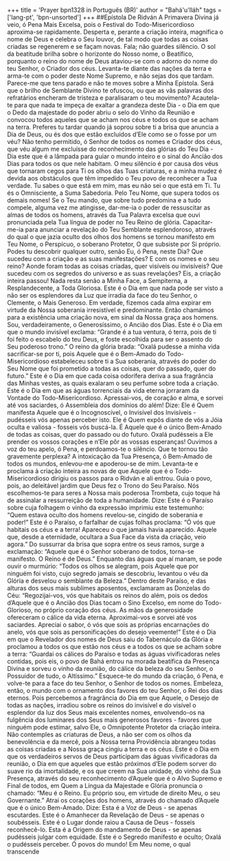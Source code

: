 +++
title = 'Prayer bpn1328 in Português (BR)'
author = "Bahá'u'lláh"
tags = ['lang-pt', 'bpn-unsorted']
+++
##Epístola De Ridván
A Primavera Divina já veio, ó Pena Mais Excelsa, pois o Festival do Todo-Misericordioso aproxima-se rapidamente. Desperta e, perante a criação inteira, magnifica o nome de Deus e celebra o Seu louvor, de tal modo que todas as coisas criadas se regenerem e se façam novas. Fala; não guardes silêncio. O sol da beatitude brilha sobre o horizonte do Nosso nome, o Beatífico, porquanto o reino do nome de Deus ataviou-se com o adorno do nome do teu Senhor, o Criador dos céus. Levanta-te diante das nações da terra e arma-te com o poder deste Nome Supremo, e não sejas dos que tardam.
Parece-me que tens parado e não te moves sobre a Minha Epístola. Será que o brilho de Semblante Divino te ofuscou, ou que as vãs palavras dos refratários encheram de tristeza e paralisaram o teu movimento? Acautela-te para que nada te impeça de exaltar a grandeza deste Dia - o Dia em que o Dedo da majestade do poder abriu o selo do Vinho da Reunião e convocou todos aqueles que se acham nos céus e todos os que se acham na terra. Preferes tu tardar quando já soprou sobre ti a brisa que anuncia a Dia de Deus, ou és dos que estão excluídos d’Ele como se o fosse por um véu?
Não tenho permitido, ó Senhor de todos os nomes e Criador dos céus, que véu algum me excluísse do reconhecimento das glórias do Teu Dia - Dia este que é a lâmpada para guiar o mundo inteiro e o sinal do Ancião dos Dias para todos os que nele habitam. O meu silêncio é por causa dos véus que tornaram cegos para Ti os olhos das Tuas criaturas, e a minha mudez é devida aos obstáculos que têm impedido o Teu povo de reconhecer a Tua verdade. Tu sabes o que está em mim, mas eu não sei o que está em Ti. Tu és o Omnisciente, a Suma Sabedoria. Pelo Teu Nome, que supera todos os demais nomes! Se o Teu mando, que sobre tudo predomina e a tudo compele, alguma vez me atingisse, dar-me-ia o poder de ressuscitar as almas de todos os homens, através da Tua Palavra excelsa que ouvi pronunciada pela Tua língua de poder no Teu Reino de glória. Capacitar-me-ia para anunciar a revelação do Teu Semblante esplendoroso, através do qual o que jazia oculto dos olhos dos homens se tornou manifesto em Teu Nome, o Perspícuo, o soberano Protetor, O que subsiste por Si próprio.
Podes tu descobrir qualquer outro, senão Eu, ó Pena, neste Dia? Que sucedeu com a criação e as suas manifestações? E com os nomes e o seu reino? Aonde foram todas as coisas criadas, quer visíveis ou invisíveis? Que sucedeu com os segredos do universo e as suas revelações? Eis, a criação inteira passou! Nada resta senão a Minha Face, a Sempiterna, a Resplandecente, a Toda Gloriosa.
Este é o Dia em que nada pode ser visto a não ser os esplendores da Luz que irradia da face do teu Senhor, o Clemente, o Mais Generoso. Em verdade, fizemos cada alma expirar em virtude da Nossa soberania irresistível e predominante. Então chamámos para a existência uma criação nova, em sinal da Nossa graça aos homens. Sou, verdadeiramente, o Generosíssimo, o Ancião dos Dias.
Este é o Dia em que o mundo invisível exclama: “Grande é a tua ventura, ó terra, pois de ti foi feito o escabelo do teu Deus, e foste escolhida para ser o assento do Seu poderoso trono.” O reino da glória brada: “Oxalá pudesse a minha vida sacrificar-se por ti, pois Aquele que é o Bem-Amado do Todo-Misericordioso estabeleceu sobre ti a Sua soberania, através do poder do Seu Nome que foi prometido a todas as coisas, quer do passado, quer do futuro.” Este é o Dia em que cada coisa odorífera deriva a sua fragrância das Minhas vestes, as quais exalaram o seu perfume sobre toda a criação. Este é o Dia em que as águas torrenciais da vida eterna jorraram da Vontade do Todo-Misericordioso. Apressai-vos, de coração e alma, e sorvei até vos saciardes, ó Assembleia dos domínios do além!
Dize: Ele é Quem manifesta Aquele que é o Incognoscível, o Invisível dos Invisíveis - pudésseis vós apenas perceber isto. Ele é Quem expôs diante de vós a Jóia oculta e valiosa - fosseis vós buscá-la. É Aquele que é o único Bem-Amado de todas as coisas, quer do passado ou do futuro. Oxalá pudésseis a Ele prender os vossos corações e n’Ele pôr as vossas esperanças!
Ouvimos a voz do teu apelo, ó Pena, e perdoamos-te o silêncio. Que te tornou tão gravemente perplexa?
A intoxicação da Tua Presença, ó Bem-Amado de todos os mundos, enlevou-me e apoderou-se de mim.
Levanta-te e proclama à criação inteira as novas de que Aquele que é o Todo-Misericordioso dirigiu os passos para o Ridván e ali entrou. Guia o povo, pois, ao deleitável jardim que Deus fez o Trono do Seu Paraíso. Nós escolhemos-te para seres a Nossa mais poderosa Trombeta, cujo toque há de assinalar a ressurreição de toda a humanidade.
Dize: Este é o Paraíso sobre cuja folhagem o vinho da expressão imprimiu este testemunho: “Quem estava oculto dos homens revelou-se, cingido de soberania e poder!” Este é o Paraíso, o farfalhar de cujas folhas proclama: “Ó vós que habitais os céus e a terra! Apareceu o que jamais havia aparecido. Aquele que, desde a eternidade, ocultara a Sua Face da vista da criação, veio agora.” Do sussurrar da brisa que sopra entre os seus ramos, surge a exclamação: “Aquele que é o Senhor soberano de todos, torna-se manifesto. O Reino é de Deus.” Enquanto das águas que aí manam, se pode ouvir o murmúrio: “Todos os olhos se alegram, pois Aquele que por ninguém foi visto, cujo segredo jamais se descobriu, levantou o véu da Glória e desvelou o semblante da Beleza.”
Dentro deste Paraíso, e das alturas dos seus mais sublimes aposentos, exclamaram as Donzelas do Céu: “Regozijai-vos, vós que habitais os reinos do além, pois os dedos d’Aquele que é o Ancião dos Dias tocam o Sino Excelso, em nome do Todo-Glorioso, no próprio coração dos céus. As mãos da generosidade ofereceram o cálice da vida eterna. Aproximai-vos e sorvei até vos saciardes. Apreciai o sabor, ó vós que sois as próprias encarnações do anelo, vós que sois as personificações do desejo veemente!”
Este é o Dia em que o Revelador dos nomes de Deus saiu do Tabernáculo da Glória e proclamou a todos os que estão nos céus e a todos os que se acham sobre a terra: “Guardai os cálices do Paraíso e todas as águas vivificadoras neles contidas, pois eis, o povo de Bahá entrou na morada beatífica da Presença Divina e sorveu o vinho da reunião, do cálice da beleza do seu Senhor, o Possuidor de tudo, o Altíssimo.”
Esquece-te do mundo da criação, ó Pena, e volve-te para a face do teu Senhor, o Senhor de todos os nomes. Embeleza, então, o mundo com o ornamento dos favores do teu Senhor, o Rei dos dias eternos. Pois percebemos a fragrância do Dia em que Aquele, o Desejo de todas as nações, irradiou sobre os reinos do invisível e do visível o esplendor da luz dos Seus mais excelentes nomes, envolvendo-os na fulgência dos luminares dos Seus mais generosos favores - favores que ninguém pode estimar, salvo Ele, o Omnipotente Protetor da criação inteira.
Não contemples as criaturas de Deus, a não ser com os olhos da benevolência e da mercê, pois a Nossa terna Providência abrangeu todas as coisas criadas e a Nossa graça cingiu a terra e os céus. Este é o Dia em que os verdadeiros servos de Deus participam das águas vivificadoras da reunião, o Dia em que aqueles que estão próximos d’Ele podem sorver do suave rio da imortalidade, e os que creem na Sua unidade, do vinho da Sua Presença, através do seu reconhecimento d’Aquele que é o Alvo Supremo e Final de todos, em Quem a Língua da Majestade e Glória pronuncia o chamado: “Meu é o Reino. Eu próprio sou, em virtude de direito Meu, o seu Governante.”
Atrai os corações dos homens, através do chamado d’Aquele que é o único Bem-Amado. Dize: Esta é a Voz de Deus - se apenas escutardes. Este é o Amanhecer da Revelação de Deus - se apenas o soubésseis. Este é o Lugar donde raiou a Causa de Deus - fosseis reconhecê-lo. Esta é a Origem do mandamento de Deus - se apenas pudésseis julgar com equidade. Este é o Segredo manifesto e oculto; Oxalá o pudésseis perceber. Ó povos do mundo! Em Meu nome, o qual transcende
